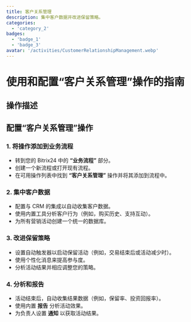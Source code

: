 ```yaml
---
title: 客户关系管理
description: 集中客户数据并改进保留策略。
categories: 
  - 'category_2'
badges: 
  - 'badge_1'
  - 'badge_3'
avatar: '/activities/CustomerRelationshipManagement.webp'
---
```


# 使用和配置“客户关系管理”操作的指南

## 操作描述

## **配置“客户关系管理”操作**

### 1. 将操作添加到业务流程
- 转到您的 Bitrix24 中的 **“业务流程”** 部分。
- 创建一个新流程或打开现有流程。
- 在可用操作列表中找到 **“客户关系管理”** 操作并将其添加到流程中。

### 2. 集中客户数据
- 配置与 CRM 的集成以自动收集客户数据。
- 使用内置工具分析客户行为（例如，购买历史、支持互动）。
- 为所有营销活动创建一个统一的数据库。

### 3. 改进保留策略
- 设置自动触发器以启动保留活动（例如，交易结束后或活动减少时）。
- 使用个性化消息来提高参与度。
- 分析活动结果并相应调整您的策略。

### 4. 分析和报告
- 活动结束后，自动收集结果数据（例如，保留率、投资回报率）。
- 使用内置 **报告** 分析活动效果。
- 为负责人设置 **通知** 以获取活动结果。